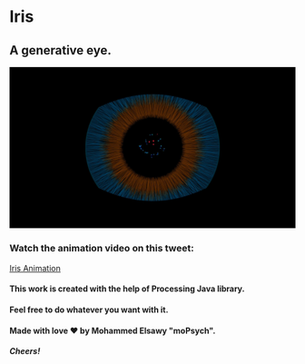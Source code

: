 # Iris
## A generative eye.

<img src="./sample/sample.png">

### Watch the animation video on this tweet:
<a href="">Iris Animation</a>

#### This work is created with the help of **Processing** Java library.   
#### Feel free to do whatever you want with it.
#### Made with love ❤ by Mohammed Elsawy "moPsych".
#### *Cheers!*